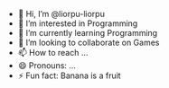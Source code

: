 - 👋 Hi, I’m @liorpu-liorpu
- 👀 I’m interested in Programming
- 🌱 I’m currently learning Programming
- 💞️ I’m looking to collaborate on Games
- 📫 How to reach ...
- 😄 Pronouns: ...
- ⚡ Fun fact: Banana is a fruit

<!---
liorpu-liorpu/liorpu-liorpu is a ✨ special ✨ repository because its `README.md` (this file) appears on your GitHub profile.
You can click the Preview link to take a look at your changes.
--->

